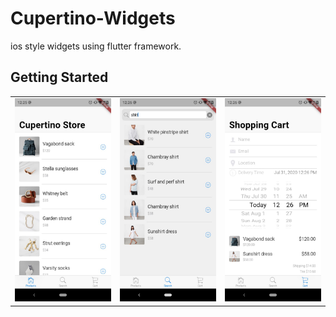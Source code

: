 # Cupertino-Widgets

ios style widgets using flutter framework.

## Getting Started

<table>
  <tr>
    <td><img src="screenshots/ios_screenshot_1.jpeg" width=270></td>
    <td><img src="screenshots/ios_screenshot_2.jpeg" width=270></td>
    <td><img src="screenshots/ios_screenshot_3.jpeg" width=270></td>
  </tr>
 </table>



